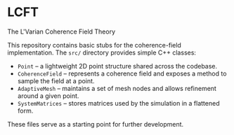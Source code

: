 # LCFT
The L'Varian Coherence Field Theory

This repository contains basic stubs for the coherence-field implementation. The `src/` directory provides
simple C++ classes:

- `Point` – a lightweight 2D point structure shared across the codebase.
- `CoherenceField` – represents a coherence field and exposes a method to sample the field at a point.
- `AdaptiveMesh` – maintains a set of mesh nodes and allows refinement around a given point.
- `SystemMatrices` – stores matrices used by the simulation in a flattened form.

These files serve as a starting point for further development.
